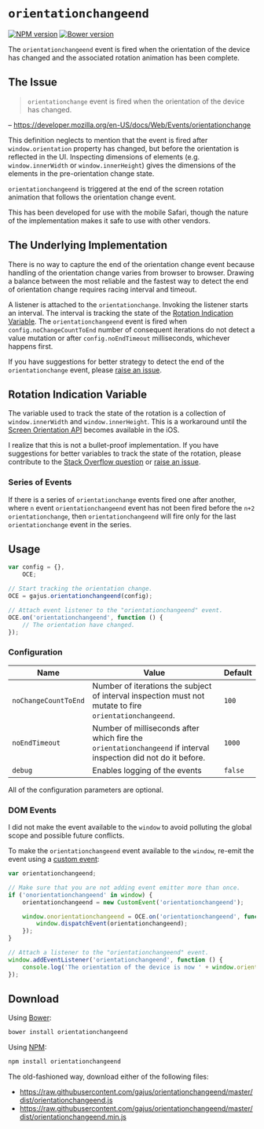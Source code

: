 # `orientationchangeend`

<!--[![Build Status](https://travis-ci.org/gajus/orientationchangeend.png?branch=master)](https://travis-ci.org/gajus/orientationchangeend)-->
[![NPM version](https://badge.fury.io/js/orientationchangeend.svg)](http://badge.fury.io/js/orientationchangeend)
[![Bower version](https://badge.fury.io/bo/orientationchangeend.svg)](http://badge.fury.io/bo/orientationchangeend)

The `orientationchangeend` event is fired when the orientation of the device has changed and the associated rotation animation has been complete.

## The Issue

> `orientationchange` event is fired when the orientation of the device has changed.

– https://developer.mozilla.org/en-US/docs/Web/Events/orientationchange

This definition neglects to mention that the event is fired after `window.orientation` property has changed, but before the orientation is reflected in the UI. Inspecting dimensions of elements (e.g. `window.innerWidth` or `window.innerHeight`) gives the dimensions of the elements in the pre-orientation change state.

`orientationchangeend` is triggered at the end of the screen rotation animation that follows the orientation change event.

This has been developed for use with the mobile Safari, though the nature of the implementation makes it safe to use with other vendors.

## The Underlying Implementation

There is no way to capture the end of the orientation change event because handling of the orientation change varies from browser to browser. Drawing a balance between the most reliable and the fastest way to detect the end of orientation change requires racing interval and timeout.

A listener is attached to the `orientationchange`. Invoking the listener starts an interval. The interval is tracking the state of the [Rotation Indication Variable](#rotation-indication-variable). The `orientationchangeend` event is fired when `config.noChangeCountToEnd` number of consequent iterations do not detect a value mutation or after `config.noEndTimeout` milliseconds, whichever happens first.

If you have suggestions for better strategy to detect the end of the `orientationchange` event, please [raise an issue](https://github.com/gajus/orientationchangeend/issues).

## Rotation Indication Variable

The variable used to track the state of the rotation is a collection of `window.innerWidth` and `window.innerHeight`. This is a workaround until the [Screen Orientation API](http://www.w3.org/TR/screen-orientation/) becomes available in the iOS.

I realize that this is not a bullet-proof implementation. If you have suggestions for better variables to track the state of the rotation, please contribute to the [Stack Overflow question](http://stackoverflow.com/questions/26829517/how-to-detect-the-state-of-the-screen-rotation) or [raise an issue](https://github.com/gajus/orientationchangeend/issues).

### Series of Events

If there is a series of `orientationchange` events fired one after another, where `n` event `orientationchangeend` event has not been fired before the `n+2` `orientationchange`, then `orientationchangeend` will fire only for the last `orientationchange` event in the series.

## Usage

```js
var config = {},
    OCE;

// Start tracking the orientation change.
OCE = gajus.orientationchangeend(config);

// Attach event listener to the "orientationchangeend" event.
OCE.on('orientationchangeend', function () {
    // The orientation have changed.
});
```

### Configuration

| Name | Value | Default |
| --- | --- | --- |
| `noChangeCountToEnd` | Number of iterations the subject of interval inspection must not mutate to fire `orientationchangeend`. | `100` |
| `noEndTimeout` | Number of milliseconds after which fire the `orientationchangeend` if interval inspection did not do it before. | `1000` |
| `debug` | Enables logging of the events | `false` |

All of the configuration parameters are optional.

### DOM Events

I did not make the event available to the `window` to avoid polluting the global scope and possible future conflicts.

To make the `orientationchangeend` event available to the `window`, re-emit the event using a [custom event](https://developer.mozilla.org/en/docs/Web/API/CustomEvent):

```js
var orientationchangeend;

// Make sure that you are not adding event emitter more than once.
if ('onorientationchangeend' in window) {
    orientationchangeend = new CustomEvent('orientationchangeend');

    window.onorientationchangeend = OCE.on('orientationchangeend', function () {
        window.dispatchEvent(orientationchangeend);
    });    
}

// Attach a listener to the "orientationchangeend" event.
window.addEventListener('orientationchangeend', function () {
    console.log('The orientation of the device is now ' + window.orientation);
});
```

## Download

Using [Bower](http://bower.io/):

```sh
bower install orientationchangeend
```

Using [NPM](https://www.npmjs.org/):

```sh
npm install orientationchangeend
```

The old-fashioned way, download either of the following files:

* https://raw.githubusercontent.com/gajus/orientationchangeend/master/dist/orientationchangeend.js
* https://raw.githubusercontent.com/gajus/orientationchangeend/master/dist/orientationchangeend.min.js
